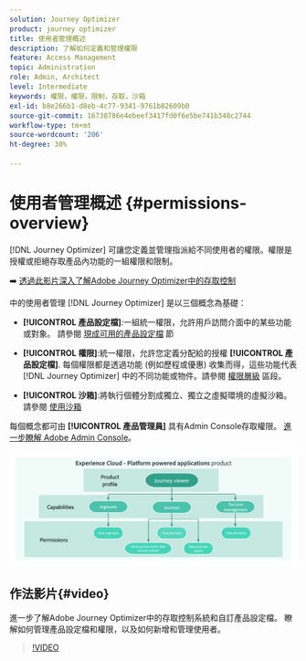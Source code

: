 ```yaml
---
solution: Journey Optimizer
product: journey optimizer
title: 使用者管理概述
description: 了解如何定義和管理權限
feature: Access Management
topic: Administration
role: Admin, Architect
level: Intermediate
keywords: 權限，權限，限制，存取，沙箱
exl-id: b8e266b1-d8eb-4c77-9341-9761b82609b0
source-git-commit: 16738786e4ebeef3417fd0f6e5be741b348c2744
workflow-type: tm+mt
source-wordcount: '206'
ht-degree: 30%

---
```


# 使用者管理概述 {#permissions-overview}

[!DNL Journey Optimizer] 可讓您定義並管理指派給不同使用者的權限。權限是授權或拒絕存取產品內功能的一組權限和限制。

➡️ [透過此影片深入了解Adobe Journey Optimizer中的存取控制](#video)

中的使用者管理 [!DNL Journey Optimizer] 是以三個概念為基礎：

* **[!UICONTROL 產品設定檔]**:一組統一權限，允許用戶訪問介面中的某些功能或對象。 請參閱 [現成可用的產品設定檔](ootb-product-profiles.md) 節

* **[!UICONTROL 權限]**:統一權限，允許您定義分配給的授權 **[!UICONTROL 產品設定檔]**. 每個權限都是透過功能 (例如歷程或優惠) 收集而得，這些功能代表 [!DNL Journey Optimizer] 中的不同功能或物件。請參閱 [權限層級](high-low-permissions.md) 區段。

* **[!UICONTROL 沙箱]**:將執行個體分割成獨立、獨立之虛擬環境的虛擬沙箱。 請參閱 [使用沙箱](sandboxes.md)

每個概念都可由 **[!UICONTROL 產品管理員]** 具有Admin Console存取權限。 [進一步瞭解 Adobe Admin Console](https://helpx.adobe.com/tw/enterprise/managing/user-guide.html)。

![](assets/do-not-localize/permissions_2.png)

## 作法影片{#video}

進一步了解Adobe Journey Optimizer中的存取控制系統和自訂產品設定檔。 瞭解如何管理產品設定檔和權限，以及如何新增和管理使用者。

>[!VIDEO](https://video.tv.adobe.com/v/333998?quality=12)
